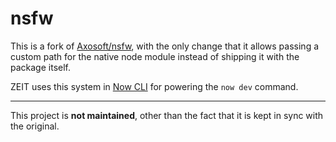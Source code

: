 # nsfw

This is a fork of [Axosoft/nsfw](https://github.com/Axosoft/nsfw), with the only change that it allows passing a custom path for the native node module instead of shipping it with the package itself.

ZEIT uses this system in [Now CLI](https://github.com/zeit/now-cli) for powering the `now dev` command.

---

This project is **not maintained**, other than the fact that it is kept in sync with the original.
